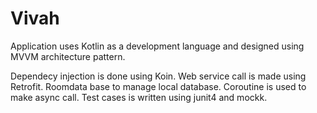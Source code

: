 # Vivah

Application uses Kotlin as a development language and designed using MVVM architecture pattern.

Dependecy injection is done using Koin.
Web service call is made using Retrofit.
Roomdata base to manage local database.
Coroutine is used to make async call.
Test cases is written using junit4 and mockk.
